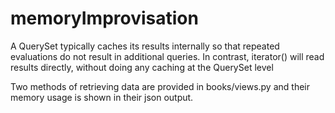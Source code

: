 # memoryImprovisation

A QuerySet typically caches its results internally so that repeated evaluations do not result in additional queries. In contrast, iterator() will read results directly, without doing any caching at the QuerySet level

Two methods of retrieving data are provided in books/views.py and their memory usage is shown in their json output.
